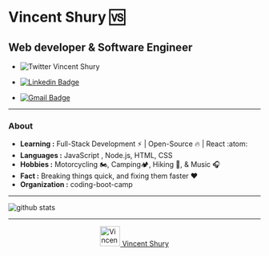 # Vincent Shury 🆚

## Web developer & Software Engineer

 * ![Twitter Vincent Shury](https://img.shields.io/twitter/url?label=Follow%20On%20Twitter&logo=Twitter&style=social&url=https%3A%2F%2Ftwitter.com%2FVincentShury)

 * [![Linkedin Badge](https://img.shields.io/badge/-Vincent_Shury-blue?style=flat-square&logo=Linkedin&logoColor=white&link=https://www.linkedin.com/in/vincent-shury/)](https://www.linkedin.com/in/vincent-shury/)

 * [![Gmail Badge](https://img.shields.io/badge/-VinceShury@gmail.com-c14438?style=flat-square&logo=Gmail&logoColor=white&link=mailto:vinceshury@gmail.com)](mailto:vinceshury@gmail.com)
---------------------------------------------------------------------------------------------------------------------------------------------------------------------------------
### About

-  **Learning :** Full-Stack Development :zap: | Open-Source :fire: | React	:atom:
-  **Languages :** JavaScript , Node.js, HTML, CSS 
-  **Hobbies :** Motorcycling 🏍️, Camping🏕️, Hiking 🥾, & Music :headphones:
-  **Fact :** Breaking things quick, and fixing them faster :heart: 
-  **Organization :** coding-boot-camp

---------------------------------------------------------------------------------------------------------------------------------------------------------------------------------

![github stats](https://github-readme-stats.vercel.app/api?username=Vincent440&show_icons=true)

---------------------------------------------------------------------------------------------------------------------------------------------------------------------------------

<p align="center">
<a align="left" href="https://github.com/Vincent440">
  <img alt="Vincent's Github" width="40px" src="https://cdn.jsdelivr.net/npm/simple-icons@v3/icons/github.svg" /> Vincent Shury
</a>
</p>
